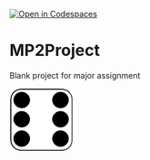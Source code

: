 [![Open in Codespaces](https://classroom.github.com/assets/launch-codespace-2972f46106e565e64193e422d61a12cf1da4916b45550586e14ef0a7c637dd04.svg)](https://classroom.github.com/open-in-codespaces?assignment_repo_id=17755035)
# MP2Project
Blank project for major assignment

![image alt](https://github.com/OCVTS/markingperiod2upgradeproject-dg/blob/7c257874dd9cdaf72c43781859bcfe0d38c6bb55/dice6.png)
